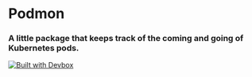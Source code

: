 # Podmon
### A little package that keeps track of the coming and going of Kubernetes pods.

[![Built with Devbox](https://www.jetify.com/img/devbox/shield_galaxy.svg)](https://www.jetify.com/devbox/docs/contributor-quickstart/)


